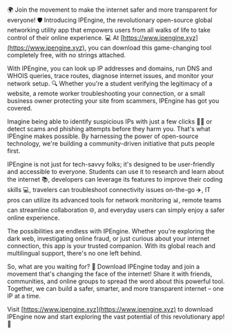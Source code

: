 🌍 Join the movement to make the internet safer and more transparent for everyone! 🛡️ Introducing IPEngine, the revolutionary open-source global networking utility app that empowers users from all walks of life to take control of their online experience. 💻 At [https://www.ipengine.xyz](https://www.ipengine.xyz), you can download this game-changing tool completely free, with no strings attached.

With IPEngine, you can look up IP addresses and domains, run DNS and WHOIS queries, trace routes, diagnose internet issues, and monitor your network setup. 🔍 Whether you're a student verifying the legitimacy of a website, a remote worker troubleshooting your connection, or a small business owner protecting your site from scammers, IPEngine has got you covered.

Imagine being able to identify suspicious IPs with just a few clicks 🕵️‍♀️ or detect scams and phishing attempts before they harm you. That's what IPEngine makes possible. By harnessing the power of open-source technology, we're building a community-driven initiative that puts people first.

IPEngine is not just for tech-savvy folks; it's designed to be user-friendly and accessible to everyone. Students can use it to research and learn about the internet 📚, developers can leverage its features to improve their coding skills 💻, travelers can troubleshoot connectivity issues on-the-go ✈️, IT pros can utilize its advanced tools for network monitoring 📊, remote teams can streamline collaboration 🌐, and everyday users can simply enjoy a safer online experience.

The possibilities are endless with IPEngine. Whether you're exploring the dark web, investigating online fraud, or just curious about your internet connection, this app is your trusted companion. With its global reach and multilingual support, there's no one left behind.

So, what are you waiting for? 🚀 Download IPEngine today and join a movement that's changing the face of the internet! Share it with friends, communities, and online groups to spread the word about this powerful tool. Together, we can build a safer, smarter, and more transparent internet – one IP at a time.

Visit [https://www.ipengine.xyz](https://www.ipengine.xyz) to download IPEngine now and start exploring the vast potential of this revolutionary app! 🌟